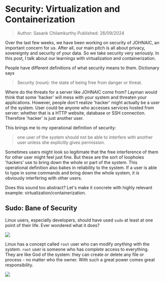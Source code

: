 # Security: Virtualization and Containerization

> Author: Sasank Chilamkurthy
> Published: 26/09/2024

Over the last few weeks, we have been working on security of JOHNAIC, an important concern for us. After all, our main pitch is all about privacy, sovereignty and security of your data. So we take security very seriously. In this post, I talk about our learnings with virtualization and containerization.

People have different definitions of what security means to them. Dictionary says 

> Security (noun): the state of being free from danger or threat.

Where do the threats for a server like JOHNAIC come from? Layman would think that some 'hacker' will mess with your system and threaten your applications. However, people don't realize 'hacker' might actually be a user of the system. User could be anyone who accesses services hosted from server: whether that is a HTTP website, database or SSH connection. Therefore 'hacker' is just another user.

This brings me to my operational definition of security: 

> one user of the system should not be able to interfere with another user unless she explicitly gives permission. 

Sometimes users might look so legitimate that the free interference of them for other user might feel just fine. But these are the sort of loopholes 'hackers' use to bring down the whole or part of the system. This operational definition also bakes in reliability to the system. If a user is able to type in some commands and bring down the whole system, it is obviously interfering with other users.

Does this sound too abstract? Let's make it concrete with highly relevant example: virtualization/containerization.

## Sudo: Bane of Security

Linux users, especially developers, should have used `sudo` at least at one point of their life. Ever wondered what it does? 

![](https://imgs.xkcd.com/comics/sandwich.png)

Linux has a concept called `root` user who can modify *anything* with the system. `root` user is someone who has *complete* access to everything. They are like God of the system: they can create or delete any file or process - no matter who the owner. With such a great power comes great responsibility.

![](https://i.kym-cdn.com/entries/icons/facebook/000/017/572/uncleben.jpg)


